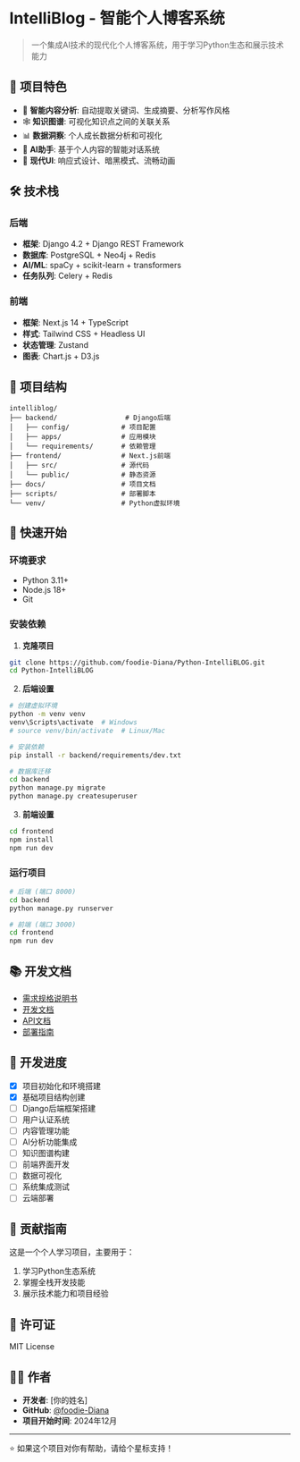 # IntelliBlog - 智能个人博客系统

> 一个集成AI技术的现代化个人博客系统，用于学习Python生态和展示技术能力

## 🚀 项目特色

- 🧠 **智能内容分析**: 自动提取关键词、生成摘要、分析写作风格
- 🕸️ **知识图谱**: 可视化知识点之间的关联关系
- 📊 **数据洞察**: 个人成长数据分析和可视化
- 🤖 **AI助手**: 基于个人内容的智能对话系统
- 🎨 **现代UI**: 响应式设计、暗黑模式、流畅动画

## 🛠️ 技术栈

### 后端
- **框架**: Django 4.2 + Django REST Framework
- **数据库**: PostgreSQL + Neo4j + Redis
- **AI/ML**: spaCy + scikit-learn + transformers
- **任务队列**: Celery + Redis

### 前端
- **框架**: Next.js 14 + TypeScript
- **样式**: Tailwind CSS + Headless UI
- **状态管理**: Zustand
- **图表**: Chart.js + D3.js

## 📁 项目结构

```
intelliblog/
├── backend/                 # Django后端
│   ├── config/             # 项目配置
│   ├── apps/               # 应用模块
│   └── requirements/       # 依赖管理
├── frontend/               # Next.js前端
│   ├── src/                # 源代码
│   └── public/             # 静态资源
├── docs/                   # 项目文档
├── scripts/                # 部署脚本
└── venv/                   # Python虚拟环境
```

## 🚦 快速开始

### 环境要求
- Python 3.11+
- Node.js 18+
- Git

### 安装依赖

1. **克隆项目**
```bash
git clone https://github.com/foodie-Diana/Python-IntelliBLOG.git
cd Python-IntelliBLOG
```

2. **后端设置**
```bash
# 创建虚拟环境
python -m venv venv
venv\Scripts\activate  # Windows
# source venv/bin/activate  # Linux/Mac

# 安装依赖
pip install -r backend/requirements/dev.txt

# 数据库迁移
cd backend
python manage.py migrate
python manage.py createsuperuser
```

3. **前端设置**
```bash
cd frontend
npm install
npm run dev
```

### 运行项目

```bash
# 后端 (端口 8000)
cd backend
python manage.py runserver

# 前端 (端口 3000)
cd frontend
npm run dev
```

## 📚 开发文档

- [需求规格说明书](需求规格说明书.md)
- [开发文档](开发文档.md)
- [API文档](docs/api.md)
- [部署指南](docs/deployment.md)

## 🎯 开发进度

- [x] 项目初始化和环境搭建
- [x] 基础项目结构创建
- [ ] Django后端框架搭建
- [ ] 用户认证系统
- [ ] 内容管理功能
- [ ] AI分析功能集成
- [ ] 知识图谱构建
- [ ] 前端界面开发
- [ ] 数据可视化
- [ ] 系统集成测试
- [ ] 云端部署

## 🤝 贡献指南

这是一个个人学习项目，主要用于：
1. 学习Python生态系统
2. 掌握全栈开发技能
3. 展示技术能力和项目经验

## 📄 许可证

MIT License

## 👨‍💻 作者

- **开发者**: [你的姓名]
- **GitHub**: [@foodie-Diana](https://github.com/foodie-Diana)
- **项目开始时间**: 2024年12月

---

⭐ 如果这个项目对你有帮助，请给个星标支持！
